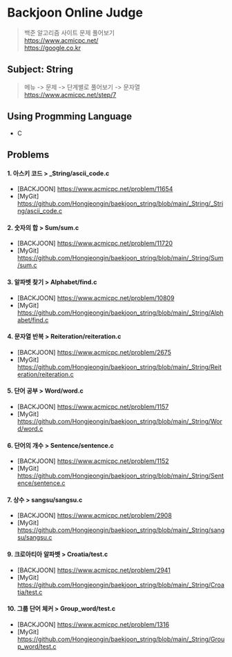 Backjoon Online Judge
======================
> 백준 알고리즘 사이트 문제 풀어보기   
> <https://www.acmicpc.net/>   
> <https://google.co.kr>

Subject: String
------------------------------------------
> 메뉴 -> 문제 -> 단계별로 풀어보기 -> 문자열   
> <https://www.acmicpc.net/step/7>

Using Progmming Language
---------------------
* C

Problems
---------------
#### 1. 아스키 코드 > _String/ascii_code.c
* [BACKJOON] <https://www.acmicpc.net/problem/11654>
* [MyGit] <https://github.com/Hongjeongin/baekjoon_string/blob/main/_String/_String/ascii_code.c>
#### 2. 숫자의 합 > Sum/sum.c
* [BACKJOON] <https://www.acmicpc.net/problem/11720>
* [MyGit] <https://github.com/Hongjeongin/baekjoon_string/blob/main/_String/Sum/sum.c>
#### 3. 알파벳 찾기 > Alphabet/find.c
* [BACKJOON] <https://www.acmicpc.net/problem/10809>
* [MyGit] <https://github.com/Hongjeongin/baekjoon_string/blob/main/_String/Alphabet/find.c>
#### 4. 문자열 반복 > Reiteration/reiteration.c
* [BACKJOON] <https://www.acmicpc.net/problem/2675>
* [MyGit] <https://github.com/Hongjeongin/baekjoon_string/blob/main/_String/Reiteration/reiteration.c>
#### 5. 단어 공부 > Word/word.c
* [BACKJOON] <https://www.acmicpc.net/problem/1157>
* [MyGit] <https://github.com/Hongjeongin/baekjoon_string/blob/main/_String/Word/word.c>
#### 6. 단어의 개수 > Sentence/sentence.c
* [BACKJOON] <https://www.acmicpc.net/problem/1152>
* [MyGit] <https://github.com/Hongjeongin/baekjoon_string/blob/main/_String/Sentence/sentence.c>
#### 7. 상수 > sangsu/sangsu.c
* [BACKJOON] <https://www.acmicpc.net/problem/2908>
* [MyGit] <https://github.com/Hongjeongin/baekjoon_string/blob/main/_String/sangsu/sangsu.c>   
#### 9. 크로아티아 알파벳 > Croatia/test.c
* [BACKJOON] <https://www.acmicpc.net/problem/2941>
* [MyGit] <https://github.com/Hongjeongin/baekjoon_string/blob/main/_String/Croatia/test.c>
#### 10. 그룹 단어 체커 > Group_word/test.c
* [BACKJOON] <https://www.acmicpc.net/problem/1316>
* [MyGit] <https://github.com/Hongjeongin/baekjoon_string/blob/main/_String/Group_word/test.c>
